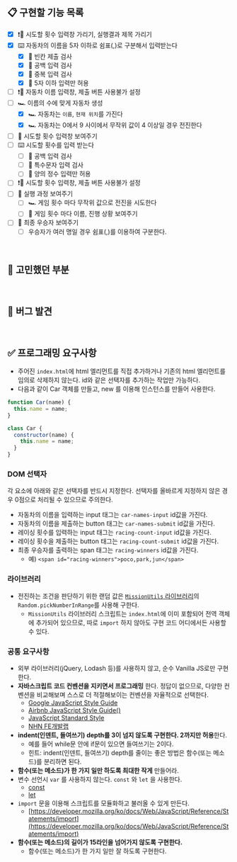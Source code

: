 ## 📋 구현할 기능 목록

- [x] ❗📠 시도할 횟수 입력창 가리기, 실행결과 제목 가리기
- [x] ⌨️ 자동차의 이름을 5자 이하로 쉼표(,)로 구분해서 입력받는다
  - [x] 🚥 빈칸 제출 검사
  - [x] 🚥 공백 입력 검사
  - [x] 🚥 중복 입력 검사
  - [x] 🚥 5자 이하 입력만 허용
- [ ] ❗📠 자동차 이름 입력창, 제출 버튼 사용불가 설정
- [ ] 🏎 이름의 수에 맞게 자동차 생성
  - [x] 🏎 자동차는 `이름`, `현재 위치`를 가진다
  - [x] 🏎 자동차는 0에서 9 사이에서 무작위 값이 4 이상일 경우 전진한다
- [ ] 📠 시도할 횟수 입력창 보여주기
- [ ] ⌨️ 시도할 횟수를 입력 받는다
  - [ ] 🚥 공백 입력 검사
  - [ ] 🚥 특수문자 입력 검사
  - [ ] 🚥 양의 정수 입력만 허용
- [ ] ❗📠 시도할 횟수 입력창, 제출 버튼 사용불가 설정
- [ ] 📠 실행 과정 보여주기
  - [ ] 🏎 게임 횟수 마다 무작위 값으로 전진을 시도한다
  - [ ] 📠 게임 횟수 마다 이름, 진행 상황 보여주기
- [ ] 📠 최종 우승자 보여주기
  - [ ] 우승자가 여러 명일 경우 쉼표(,)를 이용하여 구분한다.

<br>

## **🤔 고민했던 부분**

<br>

## 🐛 버그 발견

<br>

## ✅ 프로그래밍 요구사항

- 주어진 `index.html`에 html 엘리먼트를 직접 추가하거나 기존의 html 엘리먼트를 임의로 삭제하지 않는다. id와 같은 선택자를 추가하는 작업만 가능하다.
- 다음과 같이 Car 객체를 만들고, new 를 이용해 인스턴스를 만들어 사용한다.

```javascript
function Car(name) {
  this.name = name;
}

class Car {
  constructor(name) {
    this.name = name;
  }
}
```

### DOM 선택자

각 요소에 아래와 같은 선택자를 반드시 지정한다. 선택자를 올바르게 지정하지 않은 경우 0점으로 처리될 수 있으므로 주의한다.

- 자동차의 이름을 입력하는 input 태그는 `car-names-input` id값을 가진다.
- 자동차의 이름을 제출하는 button 태그는 `car-names-submit` id값을 가진다.
- 레이싱 횟수를 입력하는 input 태그는 `racing-count-input` id값을 가진다.
- 레이싱 횟수을 제출하는 button 태그는 `racing-count-submit` id값을 가진다.
- 최종 우승자를 출력하는 span 태그는 `racing-winners` id값을 가진다.
  - 예) `<span id="racing-winners">poco,park,jun</span>`

### 라이브러리

- 전진하는 조건을 판단하기 위한 랜덤 값은 [`MissionUtils` 라이브러리](https://github.com/woowacourse-projects/javascript-mission-utils#mission-utils)의 `Random.pickNumberInRange`를 사용해 구한다.
  - `MissionUtils` 라이브러리 스크립트는 `index.html`에 이미 포함되어 전역 객체에 추가되어 있으므로, 따로 `import` 하지 않아도 구현 코드 어디에서든 사용할 수 있다.

### 공통 요구사항

- 외부 라이브러리(jQuery, Lodash 등)를 사용하지 않고, 순수 Vanilla JS로만 구현한다.
- **자바스크립트 코드 컨벤션을 지키면서 프로그래밍** 한다. 정답이 없으므로, 다양한 컨벤션을 비교해보며 스스로 더 적절해보이는 컨벤션을 자율적으로 선택한다.
  - [Google JavaScript Style Guide](https://google.github.io/styleguide/jsguide.html)
  - [Airbnb JavaScript Style Guide()](https://github.com/airbnb/javascript)
  - [JavaScript Standard Style](https://standardjs.com)
  - [NHN FE개발랩](https://ui.toast.com/fe-guide/ko_CODING-CONVENTION)
- **indent(인덴트, 들여쓰기) depth를 3이 넘지 않도록 구현한다. 2까지만 허용**한다.
  - 예를 들어 while문 안에 if문이 있으면 들여쓰기는 2이다.
  - 힌트: indent(인덴트, 들여쓰기) depth를 줄이는 좋은 방법은 함수(또는 메소드)를 분리하면 된다.
- **함수(또는 메소드)가 한 가지 일만 하도록 최대한 작게** 만들어라.
- 변수 선언시 `var` 를 사용하지 않는다. `const` 와 `let` 을 사용한다.
  - [const](https://developer.mozilla.org/ko/docs/Web/JavaScript/Reference/Statements/const)
  - [let](https://developer.mozilla.org/ko/docs/Web/JavaScript/Reference/Statements/let)
- `import` 문을 이용해 스크립트를 모듈화하고 불러올 수 있게 만든다.
  - [https://developer.mozilla.org/ko/docs/Web/JavaScript/Reference/Statements/import](https://developer.mozilla.org/ko/docs/Web/JavaScript/Reference/Statements/import)
- **함수(또는 메소드)의 길이가 15라인을 넘어가지 않도록 구현한다.**
  - 함수(또는 메소드)가 한 가지 일만 잘 하도록 구현한다.
